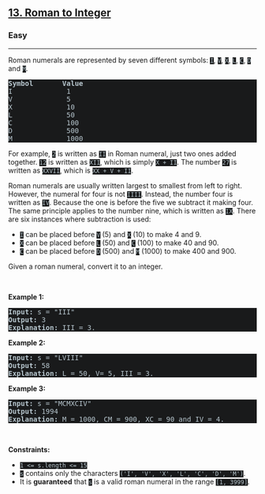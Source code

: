 <h2><a href="https://leetcode.com/problems/roman-to-integer/">13. Roman to Integer</a></h2><h3>Easy</h3><hr><div><p>Roman numerals are represented by seven different symbols:&nbsp;<code style="background-color: rgb(25, 26, 27) !important; color: rgb(183, 198, 205) !important;">I</code>, <code style="background-color: rgb(25, 26, 27) !important; color: rgb(183, 198, 205) !important;">V</code>, <code style="background-color: rgb(25, 26, 27) !important; color: rgb(183, 198, 205) !important;">X</code>, <code style="background-color: rgb(25, 26, 27) !important; color: rgb(183, 198, 205) !important;">L</code>, <code style="background-color: rgb(25, 26, 27) !important; color: rgb(183, 198, 205) !important;">C</code>, <code style="background-color: rgb(25, 26, 27) !important; color: rgb(183, 198, 205) !important;">D</code> and <code style="background-color: rgb(25, 26, 27) !important; color: rgb(183, 198, 205) !important;">M</code>.</p>

<pre style="background-color: rgb(25, 26, 27) !important; color: rgb(183, 198, 206) !important;"><strong>Symbol</strong>       <strong>Value</strong>
I             1
V             5
X             10
L             50
C             100
D             500
M             1000</pre>

<p>For example,&nbsp;<code style="background-color: rgb(25, 26, 27) !important; color: rgb(183, 198, 205) !important;">2</code> is written as <code style="background-color: rgb(25, 26, 27) !important; color: rgb(183, 198, 205) !important;">II</code>&nbsp;in Roman numeral, just two ones added together. <code style="background-color: rgb(25, 26, 27) !important; color: rgb(183, 198, 205) !important;">12</code> is written as&nbsp;<code style="background-color: rgb(25, 26, 27) !important; color: rgb(183, 198, 205) !important;">XII</code>, which is simply <code style="background-color: rgb(25, 26, 27) !important; color: rgb(183, 198, 205) !important;">X + II</code>. The number <code style="background-color: rgb(25, 26, 27) !important; color: rgb(183, 198, 205) !important;">27</code> is written as <code style="background-color: rgb(25, 26, 27) !important; color: rgb(183, 198, 205) !important;">XXVII</code>, which is <code style="background-color: rgb(25, 26, 27) !important; color: rgb(183, 198, 205) !important;">XX + V + II</code>.</p>

<p>Roman numerals are usually written largest to smallest from left to right. However, the numeral for four is not <code style="background-color: rgb(25, 26, 27) !important; color: rgb(183, 198, 205) !important;">IIII</code>. Instead, the number four is written as <code style="background-color: rgb(25, 26, 27) !important; color: rgb(183, 198, 205) !important;">IV</code>. Because the one is before the five we subtract it making four. The same principle applies to the number nine, which is written as <code style="background-color: rgb(25, 26, 27) !important; color: rgb(183, 198, 205) !important;">IX</code>. There are six instances where subtraction is used:</p>

<ul>
	<li><code style="background-color: rgb(25, 26, 27) !important; color: rgb(183, 198, 205) !important;">I</code> can be placed before <code style="background-color: rgb(25, 26, 27) !important; color: rgb(183, 198, 205) !important;">V</code> (5) and <code style="background-color: rgb(25, 26, 27) !important; color: rgb(183, 198, 205) !important;">X</code> (10) to make 4 and 9.&nbsp;</li>
	<li><code style="background-color: rgb(25, 26, 27) !important; color: rgb(183, 198, 205) !important;">X</code> can be placed before <code style="background-color: rgb(25, 26, 27) !important; color: rgb(183, 198, 205) !important;">L</code> (50) and <code style="background-color: rgb(25, 26, 27) !important; color: rgb(183, 198, 205) !important;">C</code> (100) to make 40 and 90.&nbsp;</li>
	<li><code style="background-color: rgb(25, 26, 27) !important; color: rgb(183, 198, 205) !important;">C</code> can be placed before <code style="background-color: rgb(25, 26, 27) !important; color: rgb(183, 198, 205) !important;">D</code> (500) and <code style="background-color: rgb(25, 26, 27) !important; color: rgb(183, 198, 205) !important;">M</code> (1000) to make 400 and 900.</li>
</ul>

<p>Given a roman numeral, convert it to an integer.</p>

<p>&nbsp;</p>
<p><strong>Example 1:</strong></p>

<pre style="background-color: rgb(25, 26, 27) !important; color: rgb(183, 198, 206) !important;"><strong>Input:</strong> s = "III"
<strong>Output:</strong> 3
<strong>Explanation:</strong> III = 3.
</pre>

<p><strong>Example 2:</strong></p>

<pre style="background-color: rgb(25, 26, 27) !important; color: rgb(183, 198, 206) !important;"><strong>Input:</strong> s = "LVIII"
<strong>Output:</strong> 58
<strong>Explanation:</strong> L = 50, V= 5, III = 3.
</pre>

<p><strong>Example 3:</strong></p>

<pre style="background-color: rgb(25, 26, 27) !important; color: rgb(183, 198, 206) !important;"><strong>Input:</strong> s = "MCMXCIV"
<strong>Output:</strong> 1994
<strong>Explanation:</strong> M = 1000, CM = 900, XC = 90 and IV = 4.
</pre>

<p>&nbsp;</p>
<p><strong>Constraints:</strong></p>

<ul>
	<li><code style="background-color: rgb(25, 26, 27) !important; color: rgb(183, 198, 205) !important;">1 &lt;= s.length &lt;= 15</code></li>
	<li><code style="background-color: rgb(25, 26, 27) !important; color: rgb(183, 198, 205) !important;">s</code> contains only&nbsp;the characters <code style="background-color: rgb(25, 26, 27) !important; color: rgb(183, 198, 205) !important;">('I', 'V', 'X', 'L', 'C', 'D', 'M')</code>.</li>
	<li>It is <strong>guaranteed</strong>&nbsp;that <code style="background-color: rgb(25, 26, 27) !important; color: rgb(183, 198, 205) !important;">s</code> is a valid roman numeral in the range <code style="background-color: rgb(25, 26, 27) !important; color: rgb(183, 198, 205) !important;">[1, 3999]</code>.</li>
</ul>
</div>
